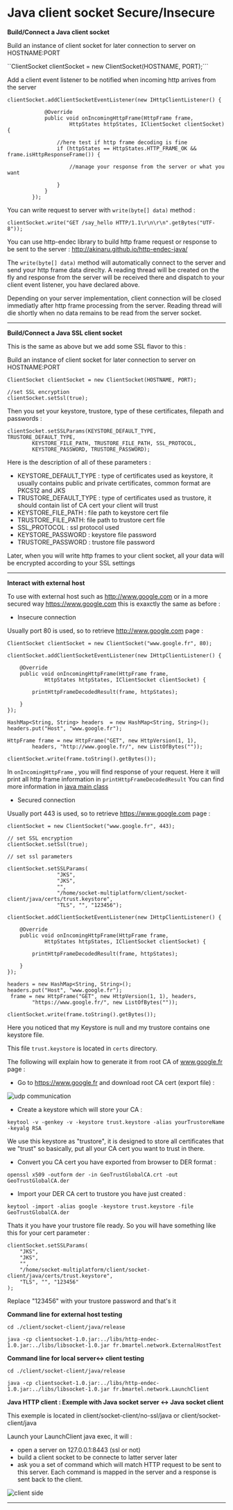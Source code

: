 # Java client socket Secure/Insecure


<b> Build/Connect a Java client socket</b>

Build an instance of client socket for later connection to server on HOSTNAME:PORT

``ClientSocket clientSocket = new ClientSocket(HOSTNAME, PORT);```

Add a client event listener to be notified when incoming http arrives from the server

```
clientSocket.addClientSocketEventListener(new IHttpClientListener() {

            @Override
            public void onIncomingHttpFrame(HttpFrame frame,
                    HttpStates httpStates, IClientSocket clientSocket) {

                //here test if http frame decoding is fine
                if (httpStates == HttpStates.HTTP_FRAME_OK && frame.isHttpResponseFrame()) {

                    //manage your response from the server or what you want

                }
            }
        });
```

You can write request to server with ``write(byte[] data)`` method :

```clientSocket.write("GET /say_hello HTTP/1.1\r\n\r\n".getBytes("UTF-8"));```

You can use http-endec library to build http frame request or response to be sent to the server : http://akinaru.github.io/http-endec-java/

The ``write(byte[] data)`` method will automatically connect to the server and send your http frame data direclty. A reading thread will be created on the fly and response from the server will be received there and dispatch to your client event listener, you have declared above.

Depending on your server implementation, client connection will be closed immediatly after http frame processing from the server. Reading thread will die shortly when no data remains to be read from the server socket.

<hr/>

<b> Build/Connect a Java SSL client socket</b>

This is the same as above but we add some SSL flavor to this : 

Build an instance of client socket for later connection to server on HOSTNAME:PORT

```
ClientSocket clientSocket = new ClientSocket(HOSTNAME, PORT);

//set SSL encryption
clientSocket.setSsl(true);

```

Then you set your keystore, trustore, type of these certificates, filepath and passwords : 

```
clientSocket.setSSLParams(KEYSTORE_DEFAULT_TYPE, TRUSTORE_DEFAULT_TYPE,
        KEYSTORE_FILE_PATH, TRUSTORE_FILE_PATH, SSL_PROTOCOL,
        KEYSTORE_PASSWORD, TRUSTORE_PASSWORD);

```

Here is the description of all of these parameters : 

* KEYSTORE_DEFAULT_TYPE : type of certificates used as keystore, it usually contains public and private certificates, common format are PKCS12 and JKS
* TRUSTORE_DEFAULT_TYPE : type of certificates used as trustore, it should contain list of CA cert your client will trust
* KEYSTORE_FILE_PATH : file path to keystore cert file
* TRUSTORE_FILE_PATH: file path to trustore cert file
* SSL_PROTOCOL : ssl protocol used 
* KEYSTORE_PASSWORD : keystore file password
* TRUSTORE_PASSWORD : trustore file password

Later, when you will write http frames to your client socket, all your data will be encrypted according to your SSL settings

<hr/>


<b>Interact with external host</b>

To use with external host such as http://www.google.com or in a more secured way https://www.google.com this is exaxctly the same as before :


* Insecure connection

Usually port 80 is used, so to retrieve http://www.google.com page :

```
ClientSocket clientSocket = new ClientSocket("www.google.fr", 80);

clientSocket.addClientSocketEventListener(new IHttpClientListener() {

	@Override
	public void onIncomingHttpFrame(HttpFrame frame,
			HttpStates httpStates, IClientSocket clientSocket) {

		printHttpFrameDecodedResult(frame, httpStates);

	}
});

HashMap<String, String> headers  = new HashMap<String, String>();
headers.put("Host", "www.google.fr");

HttpFrame frame = new HttpFrame("GET", new HttpVersion(1, 1),
		headers, "http://www.google.fr/", new ListOfBytes(""));

clientSocket.write(frame.toString().getBytes());
```

In ``onIncomingHttpFrame`` , you will find response of your request. Here it will print all http frame information in ``printHttpFrameDecodedResult``
You can find more information in [java main class](src/fr/bmartel/network/ExternalHostTest.java)

* Secured connection

Usually port 443 is used, so to retrieve https://www.google.com page :

```
clientSocket = new ClientSocket("www.google.fr", 443);

// set SSL encryption
clientSocket.setSsl(true);

// set ssl parameters

clientSocket.setSSLParams(
				"JKS",
				"JKS",
				"",
				"/home/socket-multiplatform/client/socket-client/java/certs/trust.keystore",
				"TLS", "", "123456");

clientSocket.addClientSocketEventListener(new IHttpClientListener() {

	@Override
	public void onIncomingHttpFrame(HttpFrame frame,
			HttpStates httpStates, IClientSocket clientSocket) {

		printHttpFrameDecodedResult(frame, httpStates);

	}
});

headers = new HashMap<String, String>();
headers.put("Host", "www.google.fr");
 frame = new HttpFrame("GET", new HttpVersion(1, 1), headers,
		"https://www.google.fr/", new ListOfBytes(""));

clientSocket.write(frame.toString().getBytes());
```

Here you noticed that my Keystore is null and my trustore contains one keystore file.

This file ``trust.keystore`` is located in ``certs`` directory.

The following will explain how to generate it from root CA of www.google.fr page : 

* Go to https://www.google.fr and download root CA cert (export file) :

![udp communication](https://raw.github.com/akinaru/socket-multiplatform/master/cert_google.png)

* Create a keystore which will store your CA : 

``keytool -v -genkey -v -keystore trust.keystore -alias yourTrustoreName -keyalg RSA``

We use this keystore as "trustore", it is designed to store all certificates that we "trust" so basically, put all your CA cert you want to trust in there.

* Convert you CA cert you have exported from browser to DER format : 

``openssl x509 -outform der -in GeoTrustGlobalCA.crt -out GeoTrustGlobalCA.der``

* Import your DER CA cert to trustore you have just created :

``keytool -import -alias google -keystore trust.keystore -file GeoTrustGlobalCA.der``


Thats it you have your trustore file ready. So you will have something like this for your cert parameter : 

```
clientSocket.setSSLParams(
	"JKS",
	"JKS",
	"",
	"/home/socket-multiplatform/client/socket-client/java/certs/trust.keystore",
	"TLS", "", "123456"
);
```
Replace "123456" with your trustore password and that's it

<b>Command line for external host testing</b>

```
cd ./client/socket-client/java/release

java -cp clientsocket-1.0.jar:../libs/http-endec-1.0.jar:../libs/libsocket-1.0.jar fr.bmartel.network.ExternalHostTest

```

<b>Command line for local server<-> client testing</b>

```
cd ./client/socket-client/java/release

java -cp clientsocket-1.0.jar:../libs/http-endec-1.0.jar:../libs/libsocket-1.0.jar fr.bmartel.network.LaunchClient

```

<b>Java HTTP client : Exemple with Java socket server <-> Java socket client</b>

This exemple is located in client/socket-client/no-ssl/java or client/socket-client/java

Launch your LaunchClient java exec, it will :
* open a server on 127.0.0.1:8443 (ssl or not)
* build a client socket to be connecte to latter server later
* ask you a set of command which will match HTTP request to be sent to this server. Each command is mapped in the server and a response is sent back to the client.

![client side](https://raw.github.com/akinaru/socket-multiplatform/master/client_to_server_java.png)

<hr/>